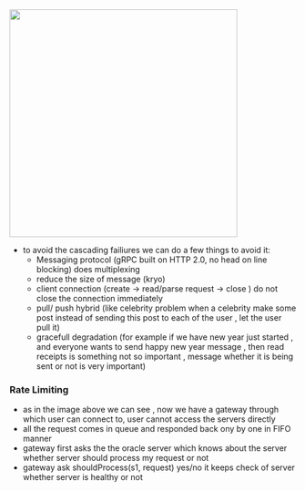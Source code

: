 <img width=400 height=400 src="https://github.com/user-attachments/assets/82b8200f-a866-4703-8cc2-970530e91574">


- to avoid the cascading failiures we can do a few things to avoid it:
    - Messaging protocol (gRPC built on HTTP 2.0, no head on line blocking) does multiplexing
    - reduce the size of message (kryo)
    - client connection (create -> read/parse request -> close ) do not close the connection immediately
    - pull/ push hybrid (like celebrity problem when a celebrity make some post instead of sending this post to each of the user , let the user pull it)
    - gracefull degradation (for example if we have new year just started , and everyone wants to send happy new year message , then read receipts is something not so important , message whether it is being sent or not is very important) 

### Rate Limiting 
- as in the image above we can see , now we have a gateway through which user can connect to, user cannot access the servers directly
- all the request comes in queue and responded back ony by one in FIFO manner
- gateway first asks the the oracle server which knows about the server whether server should process my request or not
- gateway ask shouldProcess(s1, request) yes/no it keeps check of server whether server is healthy or not

